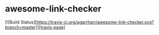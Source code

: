 # awesome-link-checker

[![Build Status][https://travis-ci.org/agarrharr/awesome-link-checker.svg?branch=master]][travis-page]
